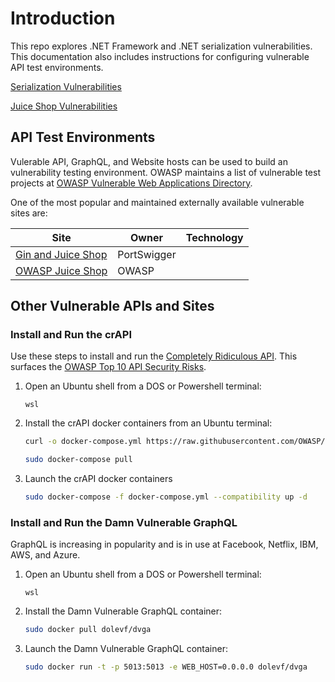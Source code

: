 # Introduction

This repo explores .NET Framework and .NET serialization vulnerabilities. This documentation also includes instructions for configuring vulnerable API test environments.

[Serialization Vulnerabilities](serialization/serialization.md)

[Juice Shop Vulnerabilities](JuiceShop/JuiceShop.md)

## API Test Environments

Vulerable API, GraphQL, and Website hosts can be used to build an vulnerability testing environment. OWASP maintains a list of vulnerable test projects at [OWASP Vulnerable Web Applications Directory](https://owasp.org/www-project-vulnerable-web-applications-directory/).

One of the most popular and maintained externally available vulnerable sites are:

| Site   |  Owner | Technology |
| -------- | ------- | ------- | 
| [Gin and Juice Shop](https://ginandjuice.shop/)  | PortSwigger  | 
| [OWASP Juice Shop](https://juice-shop.herokuapp.com/#/)  | OWASP  |

## Other Vulnerable APIs and Sites

### Install and Run the crAPI

Use these steps to install and run the [Completely Ridiculous API](https://github.com/OWASP/crAPI). This surfaces the [OWASP Top 10 API Security Risks](https://owasp.org/API-Security/editions/2023/en/0x11-t10/).  

1. Open an Ubuntu shell from a DOS or Powershell terminal:
    ```
    wsl
    ```
1. Install the crAPI docker containers from an Ubuntu terminal: 
    ``` bash
    curl -o docker-compose.yml https://raw.githubusercontent.com/OWASP/crAPI/main/deploy/docker/docker-compose.yml

    sudo docker-compose pull
    ```
1. Launch the crAPI docker containers
    ``` bash
    sudo docker-compose -f docker-compose.yml --compatibility up -d
    ```
### Install and Run the Damn Vulnerable GraphQL

GraphQL is increasing in popularity and is in use at Facebook, Netflix, IBM, AWS, and Azure. 

1. Open an Ubuntu shell from a DOS or Powershell terminal:
    ```
    wsl
    ```
1. Install the Damn Vulnerable GraphQL container:
    ``` bash
    sudo docker pull dolevf/dvga
    ```
1. Launch the Damn Vulnerable GraphQL container:
    ``` bash
    sudo docker run -t -p 5013:5013 -e WEB_HOST=0.0.0.0 dolevf/dvga
    ```